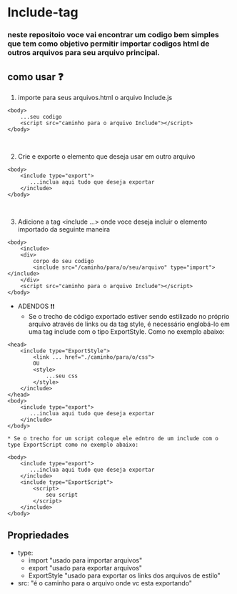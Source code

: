 ﻿# Include-tag
### neste repositoio voce vai encontrar um codigo bem simples que tem como objetivo permitir importar codigos html de outros arquivos para seu arquivo principal.

## como usar ❓
1. importe para seus arquivos.html o arquivo Include.js
```
<body>
    ...seu codigo
    <script src="caminho para o arquivo Include"></script>
</body>
```
<br>

2. Crie e exporte o elemento que deseja usar em outro arquivo
```
<body>
    <include type="export">
       ...inclua aqui tudo que deseja exportar 
    </include>
</body>
```
<br>

3. Adicione a tag <include ...> onde voce deseja incluir o elemento importado da seguinte maneira
```
<body>
    <include>
    <div>
        corpo do seu codigo
        <include src="/caminho/para/o/seu/arquivo" type="import"></include>
    </div>
    <script src="caminho para o arquivo Include"></script>
</body>
```

* ADENDOS ❗❗
  * Se o trecho de código exportado estiver sendo estilizado no próprio arquivo através de links ou da tag style, é necessário englobá-lo em uma tag include com o tipo ExportStyle. Como no exemplo abaixo:
```
<head>
    <include type="ExportStyle">
        <link ... href="./caminho/para/o/css"> 
        OU
        <style>
            ...seu css
        </style>
    </include>
</head>
<body>
    <include type="export">
       ...inclua aqui tudo que deseja exportar 
    </include>
</body>
```
    * Se o trecho for um script coloque ele edntro de um include com o type ExportScript como no exemplo abaixo:
```
<body>
    <include type="export">
       ...inclua aqui tudo que deseja exportar 
    </include>
    <include type="ExportScript">
        <script>
            seu script
        </script>
    </include> 
</body>
```

## Propriedades
* type:
  - import "usado para importar arquivos"
  - export "usado para exportar arquivos"
  - ExportStyle "usado para exportar os links dos arquivos de estilo"
* src:  "é o caminho para o arquivo onde vc esta exportando" 
